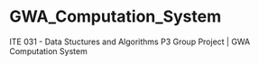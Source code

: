 # GWA_Computation_System
ITE 031 - Data Stuctures and Algorithms P3 Group Project | GWA Computation System

